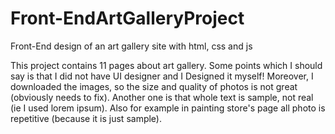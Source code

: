 # Front-EndArtGalleryProject
Front-End design of an art gallery site with html, css and js

This project contains 11 pages about art gallery. Some points which I should say is that I did not have UI designer and I Designed it myself!
Moreover, I downloaded the images, so the size and quality of photos is not great (obviously needs to fix). Another one is that whole text is sample, not real (ie I used lorem ipsum). Also for example in painting store's page all photo is repetitive (because it is just sample).
